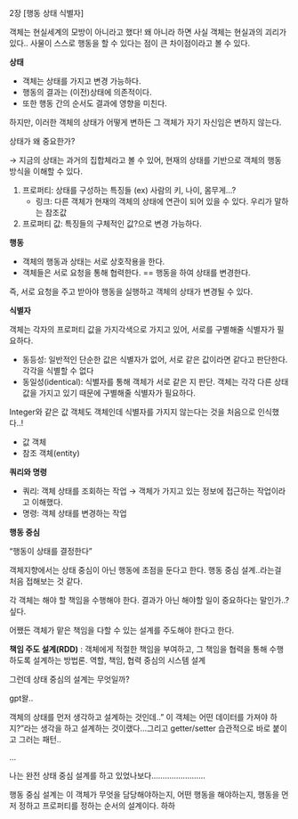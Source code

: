 2장 [행동 상태 식별자]

객체는 현실세계의 모방이 아니라고 했다! 왜 아니라 하면 사실 객체는 현실과의 괴리가 있다..
사물이 스스로 행동을 할 수 있다는 점이 큰 차이점이라고 볼 수 있다.

**상태**

- 객체는 상태를 가지고 변경 가능하다.
- 행동의 결과는 (이전)상태에 의존적이다.
- 또한 행동 간의 순서도 결과에 영향을 미친다.

하지만, 이러한 객체의 상태가 어떻게 변하든 그 객체가 자기 자신임은 변하지 않는다.

상태가 왜 중요한가?

→ 지금의 상태는 과거의 집합체라고 볼 수 있어, 현재의 상태를 기반으로 객체의 행동 방식을 이해할 수 있다.

1. 프로퍼티: 상태를 구성하는 특징들 (ex) 사람의 키, 나이, 몸무게…?
    - 링크: 다른 객체가 현재의 객체의 상태에 연관이 되어 있을 수 있다. 우리가 말하는 참조값
2. 프로퍼티 값: 특징들의 구체적인 값?으로 변경 가능하다.

**행동**

- 객체의 행동과 상태는 서로 상호작용을 한다.
- 객체들은 서로 요청을 통해 협력한다. == 행동을 하여 상태를 변경한다.

즉, 서로 요청을 주고 받아야 행동을 실행하고 객체의 상태가 변경될 수 있다.

**식별자**

객체는 각자의 프로퍼티 값을 가지각색으로 가지고 있어, 서로를 구별해줄 식별자가 필요하다.

- 동등성: 일반적인 단순한 값은 식별자가 없어, 서로 같은 값이라면 같다고 판단한다. 
각각을 식별할 수 없다
- 동일성(identical): 식별자를 통해 객체가 서로 같은 지 판단. 
객체는 각각 다른 상태값을 가지고 있기 때문에 구별해줄 식별자가 필요하다.

Integer와 같은 값 객체도 객체인데 식별자를 가지지 않는다는 것을 처음으로 인식했다..!

- 값 객체
- 참조 객체(entity)

**쿼리와 명령**

- 쿼리: 객체 상태를 조회하는 작업 → 객체가 가지고 있는 정보에 접근하는 작업이라고 이해했다.
- 명령: 객체 상태를 변경하는 작업

**행동 중심**

“행동이 상태를 결정한다”

객체지향에서는 상태 중심이 아닌 행동에 초점을 둔다고 한다. 행동 중심 설계..라는걸 처음 접해보는 것 같다.

각 객체는 해야 할 책임을 수행해야 한다. 결과가 아닌 해야할 일이 중요하다는 말인가..? 싶다.

어쨌든 객체가 맡은 책임을 다할 수 있는 설계를 주도해야 한다고 한다.

**책임 주도 설계(RDD)**
: 객체에게 적절한 책임을 부여하고, 그 책임을 협력을 통해 수행하도록 설계하는 방법론.
역할, 책임, 협력 중심의 시스템 설계

그런데 상태 중심의 설계는 무엇일까?

gpt왈.. 

객체의 상태를 먼저 생각하고 설계하는 것인데..” 이 객체는 어떤 데이터를 가져야 하지?”라는 생각을 하고 설계하는 것이랬다…그리고 getter/setter 습관적으로 바로 붙이고 그러는 패턴..

…

나는 완전 상태 중심 설계를 하고 있었나보다……………………

행동 중심 설계는 이 객체가 무엇을 담당해야하는지, 어떤 행동을 해야하는지, 행동을 먼저 정하고 프로퍼티를 정하는 순서의 설계이다. 하하
